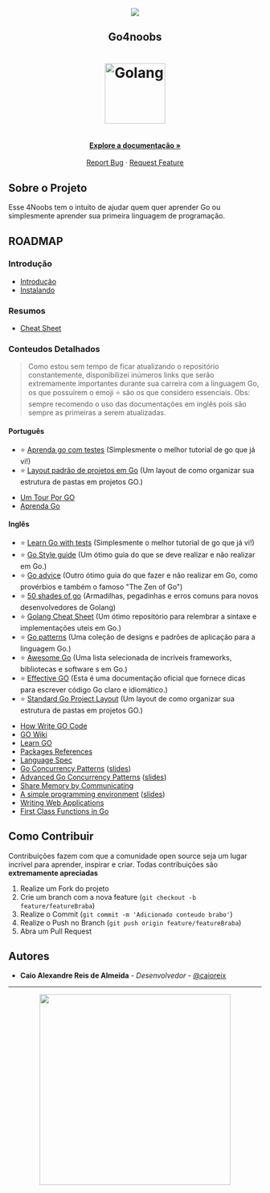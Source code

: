 <!-- Logo 4noobs -->

<p align="center">
  <a href="https://github.com/he4rt/4noobs" target="_blank">
    <img src="./images/4noobs_header.svg">
  </a>
</p>

<!-- Title -->

<p align="center">
  <h2 align="center">Go4noobs</h2>

  <h1 align="center"><img src="./images/go_logo.svg" alt="Golang" width="120"></h1>
  
  <p align="center">
    <br />
    <a href="#ROADMAP"><strong>Explore a documentação »</strong></a>
    <br />
    <br />
    <a href="https://github.com/gaviusking/Go4Noobs/issues/new">Report Bug</a>
    ·
    <a href="https://github.com/gaviusking/Go4Noobs/issues/new">Request Feature</a>
  </p>
</p>

 <!-- ABOUT THE PROJECT -->

## Sobre o Projeto
Esse 4Noobs tem o intuito de ajudar quem quer aprender Go ou simplesmente aprender sua primeira linguagem de programação.

<!-- ROADMAP OF PROJECT -->

## ROADMAP

### Introdução

- [Introdução](./modules/introducao.md#introdução)
- [Instalando](./modules/instalando.md#instalando)

### Resumos

- [Cheat Sheet](./modules/cheat-sheet.md#cheat-sheet)

### Conteudos Detalhados

> Como estou sem tempo de ficar atualizando o repositório constantemente, disponibilizei inúmeros links que serão extremamente importantes durante sua carreira com a linguagem Go, os que possuírem o emoji ⭐ são os que considero essenciais. Obs: sempre recomendo o uso das documentações em inglês pois são sempre as primeiras a serem atualizadas.

#### Português

- ⭐ [Aprenda go com testes](https://quii.gitbook.io/learn-go-with-tests/) (Simplesmente o melhor tutorial de go que já vi!)
- ⭐ [Layout padrão de projetos em Go](https://github.com/golang-standards/project-layout/blob/master/README_ptBR.md) (Um layout de como organizar sua estrutura de pastas em projetos GO.)
>
- [Um Tour Por GO](https://go-tour-br.appspot.com/welcome/1)
- [Aprenda Go](https://www.youtube.com/c/AprendaGo)

#### Inglês

- ⭐ [Learn Go with tests](https://quii.gitbook.io/learn-go-with-tests/) (Simplesmente o melhor tutorial de go que já vi!)
- ⭐ [Go Style guide](https://github.com/bahlo/go-styleguide) (Um ótimo guia do que se deve realizar e não realizar em Go.)
- ⭐ [Go advice](https://github.com/cristaloleg/go-advice) (Outro ótimo guia do que fazer e não realizar em Go, como provérbios e também o famoso "The Zen of Go")
- ⭐ [50 shades of go](http://devs.cloudimmunity.com/gotchas-and-common-mistakes-in-go-golang/) (Armadilhas, pegadinhas e erros comuns para novos desenvolvedores de Golang)
- ⭐ [Golang Cheat Sheet](https://github.com/a8m/golang-cheat-sheet) (Um ótimo repositório para relembrar a sintaxe e implementações uteis em Go.)
- ⭐ [Go patterns](https://github.com/tmrts/go-patterns) (Uma coleção de designs e padrões de aplicação para a linguagem Go.)
- ⭐ [Awesome Go](https://github.com/avelino/awesome-go) (Uma lista selecionada de incríveis frameworks, bibliotecas e software s em Go.)
- ⭐ [Effective GO](https://golang.org/doc/effective_go.html) (Esta é uma documentação oficial que fornece dicas para escrever código Go claro e idiomático.)
- ⭐ [Standard Go Project Layout](https://github.com/golang-standards/project-layout) (Um layout de como organizar sua estrutura de pastas em projetos GO.)
>
- [How Write GO Code](https://golang.org/doc/code.html)
- [GO Wiki](https://github.com/golang/go/wiki)
- [Learn GO](https://github.com/golang/go/wiki/Learn)
- [Packages References](https://golang.org/pkg/)
- [Language Spec](https://golang.org/ref/spec)
- [Go Concurrency Patterns](https://www.youtube.com/watch?v=f6kdp27TYZs&ab_channel=GoogleDevelopers) ([slides](https://talks.golang.org/2012/concurrency.slide#1))
- [Advanced Go Concurrency Patterns](https://www.youtube.com/watch?v=QDDwwePbDtw&ab_channel=GoogleDevelopers) ([slides](https://talks.golang.org/2013/advconc.slide#1))
- [Share Memory by Communicating](https://golang.org/doc/codewalk/sharemem/)
- [A simple programming environment](https://vimeo.com/53221558) ([slides](https://talks.golang.org/2012/simple.slide))
- [Writing Web Applications](https://golang.org/doc/articles/wiki/)
- [First Class Functions in Go](https://golang.org/doc/codewalk/functions/)

<!-- CONTRIBUTING -->
## Como Contribuir

Contribuições fazem com que a comunidade open source seja um lugar incrível para aprender, inspirar e criar. Todas contribuições
são **extremamente apreciadas**

1. Realize um Fork do projeto
2. Crie um branch com a nova feature (`git checkout -b feature/featureBraba`)
3. Realize o Commit (`git commit -m 'Adicionado conteudo brabo'`)
4. Realize o Push no Branch (`git push origin feature/featureBraba`)
5. Abra um Pull Request

## Autores

- **Caio Alexandre Reis de Almeida** - _Desenvolvedor_ - [@caioreix](https://twitter.com/caioreix)

---

<p align="center">
  <a href="https://github.com/he4rt/4noobs" target="_blank">
    <img src="./images/4noobs_footer.svg" width="380">
  </a>
</p>

